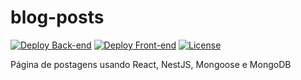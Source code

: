 # blog-posts

[![Deploy Back-end](https://github.com/caiocampos/blog-posts/actions/workflows/deploy-back.yml/badge.svg)](https://github.com/caiocampos/asteroid-score/actions/workflows/deploy-back.yml)
[![Deploy Front-end](https://github.com/caiocampos/blog-posts/actions/workflows/deploy.yml/badge.svg)](https://github.com/caiocampos/asteroid-score/actions/workflows/deploy.yml)
[![License](https://img.shields.io/github/license/caiocampos/blog-posts.svg)](LICENSE)

Página de postagens usando React, NestJS, Mongoose e MongoDB 
